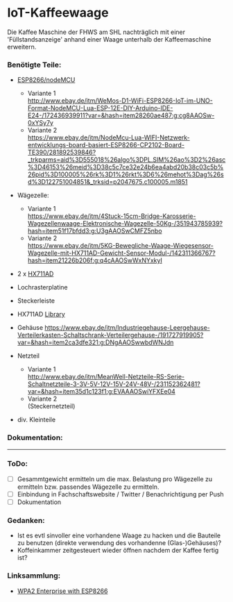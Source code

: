 # IoT-Kaffeewaage
Die Kaffee Maschine der FHWS am SHL nachträglich mit einer 'Füllstandsanzeige' anhand einer Waage unterhalb der Kaffeemaschine erweitern.


### Benötigte Teile:
* [ESP8266/nodeMCU](https://en.wikipedia.org/wiki/NodeMCU)
    * Variante 1  
     http://www.ebay.de/itm/WeMos-D1-WiFi-ESP8266-IoT-im-UNO-Format-NodeMCU-Lua-ESP-12E-DIY-Arduino-IDE-E24-/172436939911?var=&hash=item28260ae487:g:cg8AAOSw-0xYSy7y
    * Variante 2  
     https://www.ebay.de/itm/NodeMcu-Lua-WIFI-Netzwerk-entwicklungs-board-basiert-ESP8266-CP2102-Board-TE390/281892539846?_trkparms=aid%3D555018%26algo%3DPL.SIM%26ao%3D2%26asc%3D46153%26meid%3D38c5c7ce32e24b6ea4abd20b38c03c5b%26pid%3D100005%26rk%3D1%26rkt%3D6%26mehot%3Dag%26sd%3D122751004851&_trksid=p2047675.c100005.m1851
* Wägezelle:  
    * Variante 1  
      https://www.ebay.de/itm/4Stuck-15cm-Bridge-Karosserie-Wagezellenwaage-Elektronische-Wagezelle-50Kg-/351943785939?hash=item51f17bfdd3:g:U3gAAOSwCMFZ5nbo
    * Variante 2  
     https://www.ebay.de/itm/5KG-Bewegliche-Waage-Wiegesensor-Wagezelle-mit-HX711AD-Gewicht-Sensor-Modul-/142311366767?hash=item21226b206f:g:q4cAAOSwWxNYxkyI

* 2 x [HX711AD](https://www.ebay.de/itm/5PCS-Arduino-HX711-Sensor-Dual-Channel-24-Bit-Precision-A-D-Module-TE201-/381273089433?hash=item58c5a5a599:g:kGAAAOSw9eVXVXMF) 
* Lochrasterplatine
* Steckerleiste
* HX711AD [Library](https://github.com/bogde/HX711)
* Gehäuse https://www.ebay.de/itm/Industriegehause-Leergehause-Verteilerkasten-Schaltschrank-Verteilergehause-/191727919905?var=&hash=item2ca3dfe321:g:DNgAAOSwwbdWNJdn
* Netzteil   
    * Variante 1  
    http://www.ebay.de/itm/MeanWell-Netzteile-RS-Serie-Schaltnetzteile-3-3V-5V-12V-15V-24V-48V-/231152362481?var=&hash=item35d1c123f1:g:EVAAAOSwiYFXEe04
    * Variante 2  
    (Steckernetzteil)
* div. Kleinteile
### Dokumentation:





***

### ToDo:

- [ ] Gesammtgewicht ermitteln um die max. Belastung pro Wägezelle zu ermitteln bzw. passendes Wägezelle zu ermitteln.
- [ ] Einbindung in Fachschaftswebsite / Twitter / Benachrichtigung per Push
- [ ] Dokumentation

### Gedanken:

* Ist es evtl sinvoller eine vorhandene Waage zu hacken und die Bauteile zu benutzen (direkte verwendung des vorhandenne (Glas-)Gehäuses)?
* Koffeinkammer zeitgesteuert wieder öffnen nachdem der Kaffee fertig ist?


### Linksammlung:
* [WPA2 Enterprise with ESP8266](https://www.hallgeirholien.no/post/esp8266-eap/)


